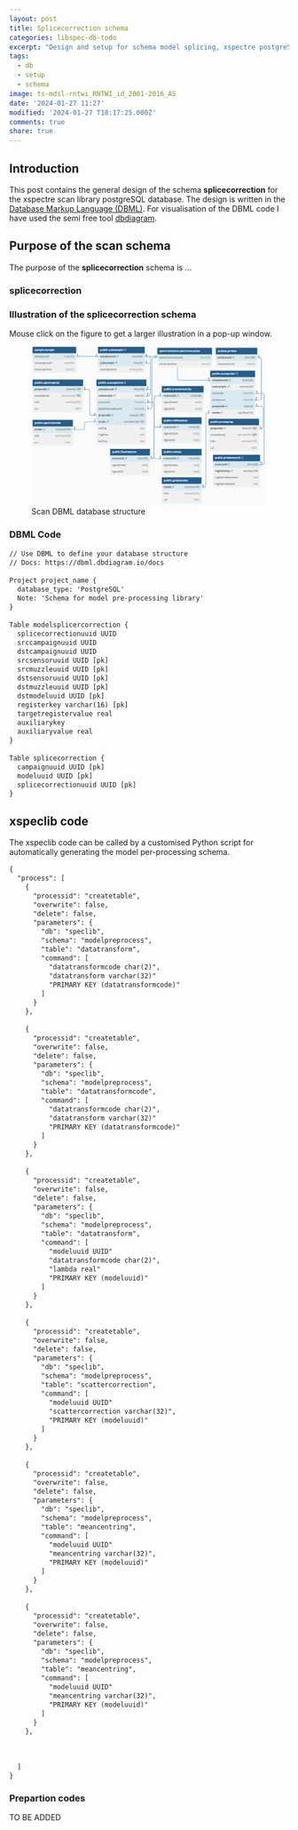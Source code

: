 ```yaml
---
layout: post
title: Splicecorrection schema
categories: libspec-db-todo
excerpt: "Design and setup for schema model splicing, xspectre postgreSQL spectral library"
tags:
  - db
  - setup
  - schema
image: ts-mdsl-rntwi_RNTWI_id_2001-2016_AS
date: '2024-01-27 11:27'
modified: '2024-01-27 T18:17:25.000Z'
comments: true
share: true
---
```


## Introduction


This post contains the general design of the schema **splicecorrection** for the xspectre scan library postgreSQL database. The design is written in the [Database Markup Language (DBML)](https://dbml.dbdiagram.io/home/). For visualisation of the DBML code I have used the semi free tool [dbdiagram](https://dbdiagram.io/?utm_source=dbml).

## Purpose of the scan schema

The purpose of the **splicecorrection** schema is ...



### splicecorrection



### Illustration of the splicecorrection schema

Mouse click on the figure to get a larger illustration in a pop-up window.

<figure>
<a href="../../images/DBML_schema-scan.png">
<img src="../../images/DBML_schema-scan.png"></a>
<figcaption>Scan DBML database structure</figcaption>
</figure>

### DBML Code

```
// Use DBML to define your database structure
// Docs: https://dbml.dbdiagram.io/docs

Project project_name {
  database_type: 'PostgreSQL'
  Note: 'Schema for model pre-processing library'
}

Table modelsplicercorrection {
  splicecorrectionuuid UUID
  srccampaignuuid UUID
  dstcampaignuuid UUID
  srcsensoruuid UUID [pk]
  srcmuzzleuuid UUID [pk]
  dstsensoruuid UUID [pk]
  dstmuzzleuuid UUID [pk]
  dstmodeluuid UUID [pk]
  registerkey varchar(16) [pk]
  targetregistervalue real
  auxiliarykey
  auxiliaryvalue real
}

Table splicecorrection {
  campaignuuid UUID [pk]
  modeluuid UUID [pk]
  splicecorrectionuuid UUID [pk]
}
```

## xspeclib code

The xspeclib code can be called by a customised Python script for automatically generating the model per-processing schema.

```
{
  "process": [
    {
      "processid": "createtable",
      "overwrite": false,
      "delete": false,
      "parameters": {
        "db": "speclib",
        "schema": "modelpreprocess",
        "table": "datatransform",
        "command": [
          "datatransformcode char(2)",
          "datatransform varchar(32)"
          "PRIMARY KEY (datatransformcode)"
        ]
      }
    },

    {
      "processid": "createtable",
      "overwrite": false,
      "delete": false,
      "parameters": {
        "db": "speclib",
        "schema": "modelpreprocess",
        "table": "datatransformcode",
        "command": [
          "datatransformcode char(2)",
          "datatransform varchar(32)"
          "PRIMARY KEY (datatransformcode)"
        ]
      }
    },

    {
      "processid": "createtable",
      "overwrite": false,
      "delete": false,
      "parameters": {
        "db": "speclib",
        "schema": "modelpreprocess",
        "table": "datatransform",
        "command": [
          "modeluuid UUID"
          "datatransformcode char(2)",
          "lambda real"
          "PRIMARY KEY (modeluuid)"
        ]
      }
    },

    {
      "processid": "createtable",
      "overwrite": false,
      "delete": false,
      "parameters": {
        "db": "speclib",
        "schema": "modelpreprocess",
        "table": "scattercorrection",
        "command": [
          "modeluuid UUID"
          "scattercorrection varchar(32)",
          "PRIMARY KEY (modeluuid)"
        ]
      }
    },

    {
      "processid": "createtable",
      "overwrite": false,
      "delete": false,
      "parameters": {
        "db": "speclib",
        "schema": "modelpreprocess",
        "table": "meancentring",
        "command": [
          "modeluuid UUID"
          "meancentring varchar(32)",
          "PRIMARY KEY (modeluuid)"
        ]
      }
    },

    {
      "processid": "createtable",
      "overwrite": false,
      "delete": false,
      "parameters": {
        "db": "speclib",
        "schema": "modelpreprocess",
        "table": "meancentring",
        "command": [
          "modeluuid UUID"
          "meancentring varchar(32)",
          "PRIMARY KEY (modeluuid)"
        ]
      }
    },



  ]
}
```

### Prepartion codes

TO BE ADDED

